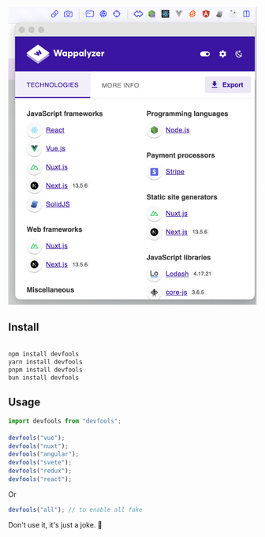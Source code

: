 ![](./image.png)

## Install

```shell

npm install devfools
yarn install devfools
pnpm install devfools
bun install devfools

```

## Usage

```ts
import devfools from "devfools";

devfools("vue");
devfools("nuxt");
devfools("angular");
devfools("svete");
devfools("redux");
devfools("react");
```

Or

```ts
devfools("all"); // to enable all fake
```

Don't use it, it's just a joke. 🤡

